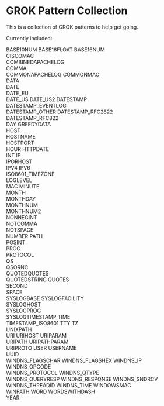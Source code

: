 # GROK Pattern Collection

This is a collection of GROK patterns to help get going.

Currently included:

BASE10NUM
BASE16FLOAT	
BASE16NUM	
CISCOMAC	
COMBINEDAPACHELOG	
COMMA	
COMMONAPACHELOG
COMMONMAC	
DATA	
DATE	
DATE_EU		
DATE_US	
DATE_US2
DATESTAMP	
DATESTAMP_EVENTLOG	
DATESTAMP_OTHER	
DATESTAMP_RFC2822	
DATESTAMP_RFC822	
DAY
GREEDYDATA	
HOST	
HOSTNAME	
HOSTPORT	
HOUR
HTTPDATE	
INT	
IP	
IPORHOST	
IPV4
IPV6	
ISO8601_TIMEZONE	
LOGLEVEL	
MAC	
MINUTE	
MONTH	
MONTHDAY	
MONTHNUM		
MONTHNUM2	
NONNEGINT	
NOTCOMMA	
NOTSPACE	
NUMBER
PATH	
POSINT	
PROG	
PROTOCOL	
QS	
QSORNC	
QUOTEDQUOTES	
QUOTEDSTRING
QUOTES		
SECOND	
SPACE	
SYSLOGBASE
SYSLOGFACILITY	
SYSLOGHOST	
SYSLOGPROG	
SYSLOGTIMESTAMP	
TIME	
TIMESTAMP_ISO8601
TTY	
TZ	
UNIXPATH	
URI	
URIHOST	
URIPARAM		
URIPATH
URIPATHPARAM	
URIPROTO
USER
USERNAME	
UUID	
WINDNS_FLAGSCHAR
WINDNS_FLAGSHEX	
WINDNS_IP	
WINDNS_OPCODE	
WINDNS_PROTOCOL	
WINDNS_QTYPE	
WINDNS_QUERYRESP
WINDNS_RESPONSE	
WINDNS_SNDRCV	
WINDNS_THREADID	
WINDNS_TIME
WINDOWSMAC	
WINPATH
WORD
WORDSWITHDASH	
YEAR